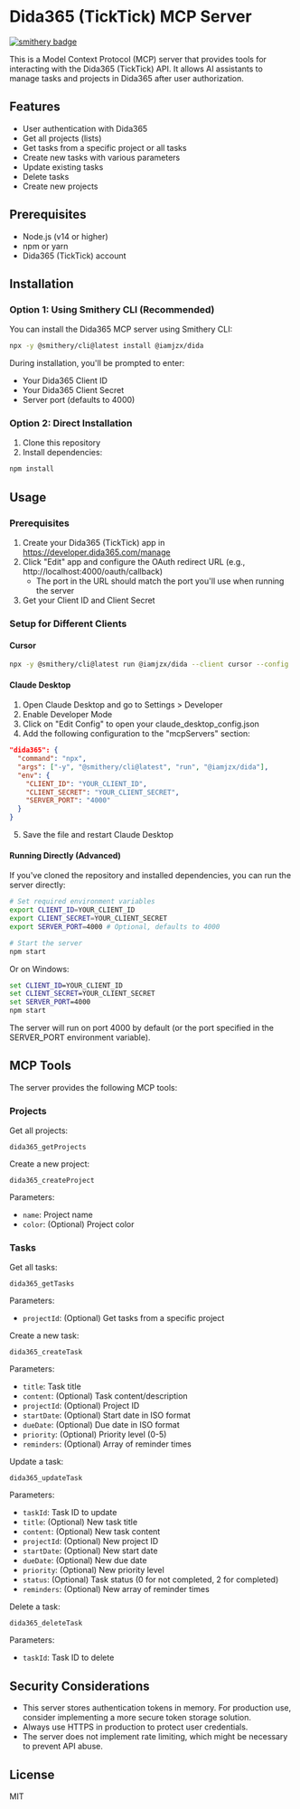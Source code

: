 # Dida365 (TickTick) MCP Server

[![smithery badge](https://smithery.ai/badge/@iamjzx/dida)](https://smithery.ai/server/@iamjzx/dida)

This is a Model Context Protocol (MCP) server that provides tools for interacting with the Dida365 (TickTick) API. It allows AI assistants to manage tasks and projects in Dida365 after user authorization.

## Features

- User authentication with Dida365
- Get all projects (lists)
- Get tasks from a specific project or all tasks
- Create new tasks with various parameters
- Update existing tasks
- Delete tasks
- Create new projects

## Prerequisites

- Node.js (v14 or higher)
- npm or yarn
- Dida365 (TickTick) account

## Installation

### Option 1: Using Smithery CLI (Recommended)

You can install the Dida365 MCP server using Smithery CLI:

```bash
npx -y @smithery/cli@latest install @iamjzx/dida
```

During installation, you'll be prompted to enter:
- Your Dida365 Client ID
- Your Dida365 Client Secret
- Server port (defaults to 4000)

### Option 2: Direct Installation

1. Clone this repository
2. Install dependencies:

```bash
npm install
```

## Usage

### Prerequisites

1. Create your Dida365 (TickTick) app in https://developer.dida365.com/manage
2. Click "Edit" app and configure the OAuth redirect URL (e.g., http://localhost:4000/oauth/callback)
   - The port in the URL should match the port you'll use when running the server
3. Get your Client ID and Client Secret

### Setup for Different Clients

#### Cursor

```bash
npx -y @smithery/cli@latest run @iamjzx/dida --client cursor --config '{"clientId":"YOUR_CLIENT_ID","clientSecret":"YOUR_CLIENT_SECRET","port":"4000"}'
```

#### Claude Desktop

1. Open Claude Desktop and go to Settings > Developer
2. Enable Developer Mode
3. Click on "Edit Config" to open your claude_desktop_config.json
4. Add the following configuration to the "mcpServers" section:

```json
"dida365": {
  "command": "npx",
  "args": ["-y", "@smithery/cli@latest", "run", "@iamjzx/dida"],
  "env": {
    "CLIENT_ID": "YOUR_CLIENT_ID",
    "CLIENT_SECRET": "YOUR_CLIENT_SECRET",
    "SERVER_PORT": "4000"
  }
}
```

5. Save the file and restart Claude Desktop

#### Running Directly (Advanced)

If you've cloned the repository and installed dependencies, you can run the server directly:

```bash
# Set required environment variables
export CLIENT_ID=YOUR_CLIENT_ID
export CLIENT_SECRET=YOUR_CLIENT_SECRET
export SERVER_PORT=4000 # Optional, defaults to 4000

# Start the server
npm start
```

Or on Windows:

```cmd
set CLIENT_ID=YOUR_CLIENT_ID
set CLIENT_SECRET=YOUR_CLIENT_SECRET
set SERVER_PORT=4000
npm start
```

The server will run on port 4000 by default (or the port specified in the SERVER_PORT environment variable).

## MCP Tools

The server provides the following MCP tools:


### Projects

Get all projects:

```
dida365_getProjects
```

Create a new project:

```
dida365_createProject
```

Parameters:
- `name`: Project name
- `color`: (Optional) Project color

### Tasks

Get all tasks:

```
dida365_getTasks
```

Parameters:
- `projectId`: (Optional) Get tasks from a specific project

Create a new task:

```
dida365_createTask
```

Parameters:
- `title`: Task title
- `content`: (Optional) Task content/description
- `projectId`: (Optional) Project ID
- `startDate`: (Optional) Start date in ISO format
- `dueDate`: (Optional) Due date in ISO format
- `priority`: (Optional) Priority level (0-5)
- `reminders`: (Optional) Array of reminder times

Update a task:

```
dida365_updateTask
```

Parameters:
- `taskId`: Task ID to update
- `title`: (Optional) New task title
- `content`: (Optional) New task content
- `projectId`: (Optional) New project ID
- `startDate`: (Optional) New start date
- `dueDate`: (Optional) New due date
- `priority`: (Optional) New priority level
- `status`: (Optional) Task status (0 for not completed, 2 for completed)
- `reminders`: (Optional) New array of reminder times

Delete a task:

```
dida365_deleteTask
```

Parameters:
- `taskId`: Task ID to delete

## Security Considerations

- This server stores authentication tokens in memory. For production use, consider implementing a more secure token storage solution.
- Always use HTTPS in production to protect user credentials.
- The server does not implement rate limiting, which might be necessary to prevent API abuse.

## License

MIT 
